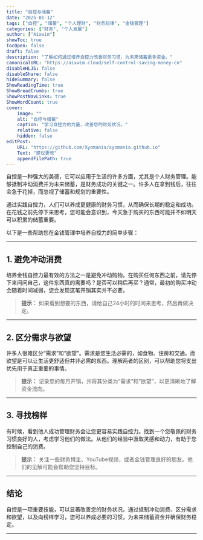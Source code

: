 ```yaml
---
title: "自控与储蓄"
date: "2025-01-12"
tags: ["自控", "储蓄", "个人理财", "财务纪律", "金钱管理"]
categories: ["财务", "个人发展"]
author: ["Aixwim"]
showToc: true
TocOpen: false
draft: false
description: "了解如何通过培养自控力改善财务习惯，为未来储蓄更多资金。"
canonicalURL: "https://aixwim.cloud/self-control-saving-money-cn"
disableHLJS: false
disableShare: false
hideSummary: false
ShowReadingTime: true
ShowBreadCrumbs: true
ShowPostNavLinks: true
ShowWordCount: true
cover:
    image: ""
    alt: "自控与储蓄"
    caption: "学习自控力的力量，改善您的财务状况。"
    relative: false
    hidden: false
editPost:
    URL: "https://github.com/Xyomania/xyomania.github.io"
    Text: "建议更改"
    appendFilePath: true
---
```


自控是一种强大的美德，它可以应用于生活的许多方面，尤其是个人财务管理。能够抵制冲动消费并为未来储蓄，是财务成功的关键之一。许多人在拿到钱后，往往会急于花掉，而忽视了储蓄和规划的重要性。

通过实践自控力，人们可以养成更健康的财务习惯，从而确保长期的稳定和成功。在花钱之前先停下来思考，您可能会意识到，今天急于购买的东西可能并不如明天可以积累的储蓄重要。

以下是一些帮助您在金钱管理中培养自控力的简单步骤：

---

## 1. **避免冲动消费**

培养金钱自控力最有效的方法之一是避免冲动购物。在购买任何东西之前，请先停下来问问自己，这件东西真的需要吗？是否可以稍后再买？通常，最初的购买冲动会随着时间减弱，您会发现这笔开销其实并不必要。

> **提示：** 如果看到想要的东西，请给自己24小时的时间来思考，然后再做决定。

---

## 2. **区分需求与欲望**

许多人很难区分“需求”和“欲望”。需求是您生活必需的，如食物、住房和交通。而欲望是可以让生活更舒适但并非必需的东西。理解两者的区别，可以帮助您将支出优先用于真正重要的事情。

> **提示：** 记录您的每月开销，并将其分类为“需求”和“欲望”，以更清晰地了解资金流向。

---

## 3. **寻找榜样**

有时候，看到他人成功管理财务会让您更容易实践自控力。找到一个您敬佩的财务习惯良好的人，考虑学习他们的做法。从他们的经验中汲取灵感和动力，有助于您控制自己的消费。

> **提示：** 关注一些财务博主、YouTube视频，或者金钱管理良好的朋友。他们的见解可能会帮助您坚持目标。

---

## 结论

自控是一项重要技能，可以显著改善您的财务状况。通过抵制冲动消费、区分需求和欲望，以及向榜样学习，您可以养成必要的习惯，为未来储蓄资金并确保财务稳定。

---
